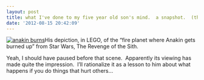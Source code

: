 ```yaml
---
layout: post
title: what I've done to my five year old son's mind.  a snapshot.  (thanks, George)
date: '2012-08-15 20:42:09'
---
```



[![](https://i2.wp.com/res.cloudinary.com/thecase/image/upload/h_560,w_840/v1514683247/DSC_5258_naua2h.jpg?resize=620%2C412 "anakin burns")](https://blog.repulsor.net/2012/08/15/what-ive-done-to-my-5-year-old-sons-mind-a-snapshot/dsc_5258/)His depiction, in LEGO, of the “fire planet where Anakin gets burned up” from Star Wars, The Revenge of the Sith.

Yeah, I should have paused before that scene.  Apparently its viewing has made quite the impression.  I’ll rationalize it as a lesson to him about what happens if you do things that hurt others…

 



